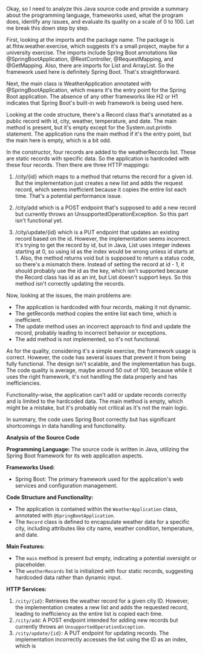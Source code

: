 Okay, so I need to analyze this Java source code and provide a summary about the programming language, frameworks used, what the program does, identify any issues, and evaluate its quality on a scale of 0 to 100. Let me break this down step by step.

First, looking at the imports and the package name. The package is at.fhtw.weather.exercise, which suggests it's a small project, maybe for a university exercise. The imports include Spring Boot annotations like @SpringBootApplication, @RestController, @RequestMapping, and @GetMapping. Also, there are imports for List and ArrayList. So the framework used here is definitely Spring Boot. That's straightforward.

Next, the main class is WeatherApplication annotated with @SpringBootApplication, which means it's the entry point for the Spring Boot application. The absence of any other frameworks like H2 or H1 indicates that Spring Boot's built-in web framework is being used here.

Looking at the code structure, there's a Record class that's annotated as a public record with id, city, weather, temperature, and date. The main method is present, but it's empty except for the System.out.println statement. The application runs the main method if it's the entry point, but the main here is empty, which is a bit odd.

In the constructor, four records are added to the weatherRecords list. These are static records with specific data. So the application is hardcoded with these four records. Then there are three HTTP mappings:

1. /city/{id} which maps to a method that returns the record for a given id. But the implementation just creates a new list and adds the request record, which seems inefficient because it copies the entire list each time. That's a potential performance issue.

2. /city/add which is a POST endpoint that's supposed to add a new record but currently throws an UnsupportedOperationException. So this part isn't functional yet.

3. /city/update/{id} which is a PUT endpoint that updates an existing record based on the id. However, the implementation seems incorrect. It's trying to get the record by id, but in Java, List uses integer indexes starting at 0, so using id as the index would be wrong unless id starts at 1. Also, the method returns void but is supposed to return a status code, so there's a mismatch there. Instead of setting the record at id - 1, it should probably use the id as the key, which isn't supported because the Record class has id as an int, but List doesn't support keys. So this method isn't correctly updating the records.

Now, looking at the issues, the main problems are:

- The application is hardcoded with four records, making it not dynamic.
- The getRecords method copies the entire list each time, which is inefficient.
- The update method uses an incorrect approach to find and update the record, probably leading to incorrect behavior or exceptions.
- The add method is not implemented, so it's not functional.

As for the quality, considering it's a simple exercise, the framework usage is correct. However, the code has several issues that prevent it from being fully functional. The design isn't scalable, and the implementation has bugs. The code quality is average, maybe around 50 out of 100, because while it uses the right framework, it's not handling the data properly and has inefficiencies.

Functionality-wise, the application can't add or update records correctly and is limited to the hardcoded data. The main method is empty, which might be a mistake, but it's probably not critical as it's not the main logic.

In summary, the code uses Spring Boot correctly but has significant shortcomings in data handling and functionality.
</think>

**Analysis of the Source Code**

**Programming Language:** The source code is written in Java, utilizing the Spring Boot framework for its web application aspects.

**Frameworks Used:**
- Spring Boot: The primary framework used for the application's web services and configuration management.

**Code Structure and Functionality:**
- The application is contained within the `WeatherApplication` class, annotated with `@SpringBootApplication`.
- The `Record` class is defined to encapsulate weather data for a specific city, including attributes like city name, weather condition, temperature, and date.

**Main Features:**
- The `main` method is present but empty, indicating a potential oversight or placeholder.
- The `weatherRecords` list is initialized with four static records, suggesting hardcoded data rather than dynamic input.

**HTTP Services:**
1. `/city/{id}`: Retrieves the weather record for a given city ID. However, the implementation creates a new list and adds the requested record, leading to inefficiency as the entire list is copied each time.
2. `/city/add`: A POST endpoint intended for adding new records but currently throws an `UnsupportedOperationException`.
3. `/city/update/{id}`: A PUT endpoint for updating records. The implementation incorrectly accesses the list using the ID as an index, which is